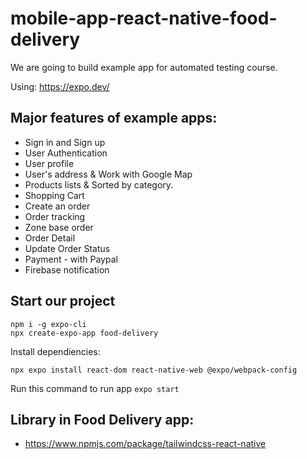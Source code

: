 # mobile-app-react-native-food-delivery
We are going to build example app for automated testing course.

Using: https://expo.dev/

## Major features of example apps: 
- Sign in and Sign up
- User Authentication
- User profile
- User's address & Work with Google Map
- Products lists & Sorted by category.
- Shopping Cart
- Create an order
- Order tracking
- Zone base order
- Order Detail
- Update Order Status
- Payment - with Paypal
- Firebase notification

## Start our project

```
npm i -g expo-cli
npx create-expo-app food-delivery
```
Install dependiencies:
```
npx expo install react-dom react-native-web @expo/webpack-config
```

Run this command to run app `expo start`

## Library in Food Delivery app:
- https://www.npmjs.com/package/tailwindcss-react-native
